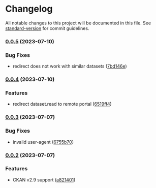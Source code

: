 # Changelog

All notable changes to this project will be documented in this file. See [standard-version](https://github.com/conventional-changelog/standard-version) for commit guidelines.

### [0.0.5](https://github.com/DataShades/ckanext-federated-index/compare/v0.0.4...v0.0.5) (2023-07-10)


### Bug Fixes

* redirect does not work with similar datasets ([7bd146e](https://github.com/DataShades/ckanext-federated-index/commit/7bd146e7a868b12dbb64490ca149bc82d073bca8))

### [0.0.4](https://github.com/DataShades/ckanext-federated-index/compare/v0.0.3...v0.0.4) (2023-07-10)


### Features

* redirect dataset.read to remote portal ([6519ff4](https://github.com/DataShades/ckanext-federated-index/commit/6519ff429fa1fcb499e86abc56698ce5a0dfdcd0))

### [0.0.3](https://github.com/DataShades/ckanext-federated-index/compare/v0.0.2...v0.0.3) (2023-07-07)


### Bug Fixes

* invalid user-agent ([6755b70](https://github.com/DataShades/ckanext-federated-index/commit/6755b7048b3f8fd34d939a85c77a59cad6da92ac))

### [0.0.2](https://github.com/DataShades/ckanext-federated-index/compare/v0.0.1...v0.0.2) (2023-07-07)


### Features

* CKAN v2.9 support ([a821401](https://github.com/DataShades/ckanext-federated-index/commit/a821401a903328795f503c6d2dd9e0b1d69dc2eb))
